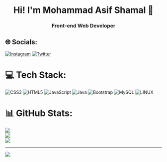 <h1 align="center">Hi! I'm Mohammad Asif Shamal 👋</h1>
  
<h3 align="center">Front-end Web Developer</h3>



## 🌐 Socials:
[![Instagram](https://img.shields.io/badge/Instagram-%23E4405F.svg?logo=Instagram&logoColor=white)](https://instagram.com/aech_x) [![Twitter](https://img.shields.io/badge/Twitter-%231DA1F2.svg?logo=Twitter&logoColor=white)](https://twitter.com/@asif_shamal) 

# 💻 Tech Stack:
![CSS3](https://img.shields.io/badge/css3-%231572B6.svg?style=for-the-badge&logo=css3&logoColor=white) ![HTML5](https://img.shields.io/badge/html5-%23E34F26.svg?style=for-the-badge&logo=html5&logoColor=white) ![JavaScript](https://img.shields.io/badge/javascript-%23323330.svg?style=for-the-badge&logo=javascript&logoColor=%23F7DF1E) ![Java](https://img.shields.io/badge/java-%23ED8B00.svg?style=for-the-badge&logo=java&logoColor=white) ![Bootstrap](https://img.shields.io/badge/bootstrap-%23563D7C.svg?style=for-the-badge&logo=bootstrap&logoColor=white) ![MySQL](https://img.shields.io/badge/mysql-%2300f.svg?style=for-the-badge&logo=mysql&logoColor=white) ![LINUX](https://img.shields.io/badge/Linux-FCC624?style=for-the-badge&logo=linux&logoColor=black)
# 📊 GitHub Stats:
![](https://github-readme-stats.vercel.app/api?username=Asif-Shamal&theme=dark&hide_border=false&include_all_commits=true&count_private=true)<br/>
![](https://github-readme-streak-stats.herokuapp.com/?user=Asif-Shamal&theme=dark&hide_border=false)<br/>
![](https://github-readme-stats.vercel.app/api/top-langs/?username=Asif-Shamal&theme=dark&hide_border=false&include_all_commits=true&count_private=true&layout=compact)

---
[![](https://visitcount.itsvg.in/api?id=Asif-Shamal&icon=0&color=0)](https://visitcount.itsvg.in)

<!-- Proudly created with GPRM ( https://gprm.itsvg.in ) -->

